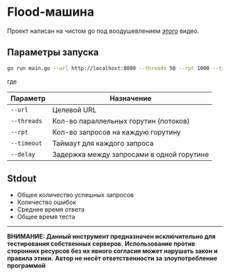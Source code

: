 
# Flood-машина

Проект написан на чистом go под воодушевлением [этого](https://youtu.be/zXM7ZbOF-MU?si=awFsQ2Z6ne6e84fS) видео.

## Параметры запуска

```bash
go run main.go --url http://localhost:8080 --threads 50 --rpt 1000 --timeout 3s --delay 100ms
```

где

| Параметр      | Назначение                               |
|---------------|------------------------------------------|
| `--url`       | Целевой URL                              |
| `--threads`   | Кол-во параллельных горутин (потоков)    |
| `--rpt`       | Кол-во запросов на каждую горутину       |
| `--timeout`   | Таймаут для каждого запроса              |
| `--delay`     | Задержка между запросами в одной горутине|

## Stdout

- Общее количество успешных запросов
- Количество ошибок
- Среднее время ответа
- Общее время теста

---
**ВНИМАНИЕ: Данный инструмент предназначен исключительно для тестирования собственных серверов.**
**Использование против сторонних ресурсов без их явного согласия может нарушать закон и правила этики.**
**Автор не несёт ответственности за злоупотребление программой**
